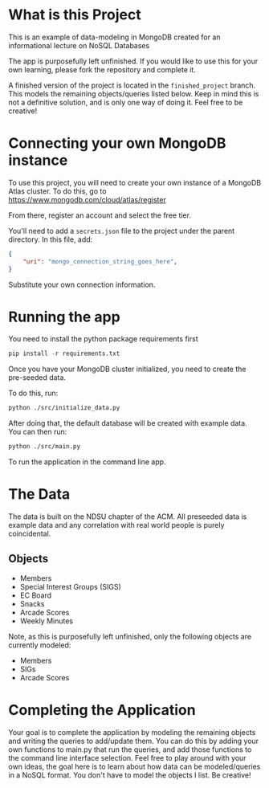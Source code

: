 # What is this Project

This is an example of data-modeling in MongoDB created for an informational lecture on NoSQL Databases

The app is purposefully left unfinished. If you would like to use this for your own learning, please fork the repository and complete it.

A finished version of the project is located in the `finished_project` branch. This models the remaining objects/queries listed below. Keep in mind this
is not a definitive solution, and is only one way of doing it. Feel free to be creative!

# Connecting your own MongoDB instance

To use this project, you will need to create your own instance of a MongoDB Atlas cluster. To do this, go to https://www.mongodb.com/cloud/atlas/register

From there, register an account and select the free tier.

You'll need to add a `secrets.json` file to the project under the parent directory. In this file, add:

``` json
{
    "uri": "mongo_connection_string_goes_here",
}
```

Substitute your own connection information.

# Running the app

You need to install the python package requirements first

``` python
pip install -r requirements.txt
```

Once you have your MongoDB cluster initialized, you need to create the pre-seeded data.

To do this, run:
``` bash
python ./src/initialize_data.py
```

After doing that, the default database will be created with example data. You can then run:

``` bash
python ./src/main.py
```

To run the application in the command line app.

# The Data

The data is built on the NDSU chapter of the ACM. All preseeded data is example data and any correlation with real world people is purely coincidental.

## Objects

- Members
- Special Interest Groups (SIGS)
- EC Board
- Snacks
- Arcade Scores
- Weekly Minutes

Note, as this is purposefully left unfinished, only the following objects are currently modeled:

- Members
- SIGs
- Arcade Scores

# Completing the Application

Your goal is to complete the application by modeling the remaining objects and writing the queries to add/update them. You can do this by adding your own functions to main.py
that run the queries, and add those functions to the command line interface selection. Feel free to play around with your own ideas, the goal here is to learn about how 
data can be modeled/queries in a NoSQL format. You don't have to model the objects I list. Be creative!
